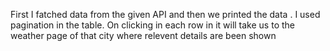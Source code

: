 First I fatched data from the given API and then we printed the data .
I used pagination in the table.
On clicking in each row in it will take us to the weather page of that city where relevent details are been shown
